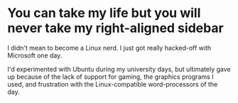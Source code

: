 # You can take my life but you will never take my right-aligned sidebar
I didn't mean to become a Linux nerd. I just got really hacked-off with Microsoft one day.

I'd experimented with Ubuntu during my university days, but ultimately gave up because of the lack of support for gaming, the graphics programs I used, and frustration with the Linux-compatible word-processors of the day.